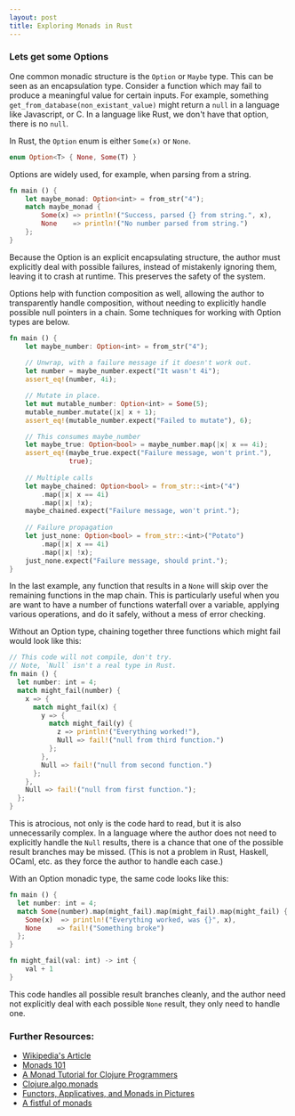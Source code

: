 ```yaml
---
layout: post
title: Exploring Monads in Rust
---
```


<!-- TODO: Do it! -->

### Lets get some Options

One common monadic structure is the `Option` or `Maybe` type. This can be seen as an encapsulation type. Consider a function which may fail to produce a meaningful value for certain inputs. For example, something `get_from_database(non_existant_value)` might return a `null` in a language like Javascript, or C. In a language like Rust, we don't have that option, there is no `null`.

In Rust, the `Option` enum is either `Some(x)` or `None`.

```rust
enum Option<T> { None, Some(T) }
```

Options are widely used, for example, when parsing from a string.

```rust
fn main () {
    let maybe_monad: Option<int> = from_str("4");
    match maybe_monad {
        Some(x) => println!("Success, parsed {} from string.", x),
        None    => println!("No number parsed from string.")
    };
}
```

Because the Option is an explicit encapsulating structure, the author must explicitly deal with possible failures, instead of mistakenly ignoring them, leaving it to crash at runtime. This preserves the safety of the system.

Options help with function composition as well, allowing the author to transparently handle composition, without needing to explicitly handle possible null pointers in a chain. Some techniques for working with Option types are below.

```rust
fn main () {
    let maybe_number: Option<int> = from_str("4");
    
    // Unwrap, with a failure message if it doesn't work out.
    let number = maybe_number.expect("It wasn't 4i");
    assert_eq!(number, 4i);

    // Mutate in place.
    let mut mutable_number: Option<int> = Some(5);
    mutable_number.mutate(|x| x + 1);
    assert_eq!(mutable_number.expect("Failed to mutate"), 6);

    // This consumes maybe_number
    let maybe_true: Option<bool> = maybe_number.map(|x| x == 4i); 
    assert_eq!(maybe_true.expect("Failure message, won't print."), 
               true);
    
    // Multiple calls
    let maybe_chained: Option<bool> = from_str::<int>("4")
        .map(|x| x == 4i)
        .map(|x| !x);
    maybe_chained.expect("Failure message, won't print.");
    
    // Failure propagation
    let just_none: Option<bool> = from_str::<int>("Potato")
        .map(|x| x == 4i)
        .map(|x| !x);
    just_none.expect("Failure message, should print.");
}
```

In the last example, any function that results in a `None` will skip over the remaining functions in the map chain. This is particularly useful when you are want to have a number of functions waterfall over a variable, applying various operations, and do it safely, without a mess of error checking. 

Without an Option type, chaining together three functions which might fail would look like this:

```rust
// This code will not compile, don't try.
// Note, `Null` isn't a real type in Rust.
fn main () {
  let number: int = 4;
  match might_fail(number) {
    x => {
      match might_fail(x) {
        y => {
          match might_fail(y) {
            z => println!("Everything worked!"),
            Null => fail!("null from third function.")
          };
        },
        Null => fail!("null from second function.")
      };
    },
    Null => fail!("null from first function.");
  };
}
```

This is atrocious, not only is the code hard to read, but it is also unnecessarily complex. In a language where the author does not need to explicitly handle the `Null` results, there is a chance that one of the possible result branches may be missed. (This is not a problem in Rust, Haskell, OCaml, etc. as they force the author to handle each case.)

With an Option monadic type, the same code looks like this:

```rust
fn main () {
  let number: int = 4;
  match Some(number).map(might_fail).map(might_fail).map(might_fail) {
    Some(x)  => println!("Everything worked, was {}", x),
    None    => fail!("Something broke")
  };
}

fn might_fail(val: int) -> int {
    val + 1
}
```

This code handles all possible result branches cleanly, and the author need not explicitly deal with each possible `None` result, they only need to handle one.


### Further Resources:

* [Wikipedia's Article](http://en.wikipedia.org/wiki/Monad_(functional_programming))
* [Monads 101](http://www.intensivesystems.net/tutorials/monads_101.html)
* [A Monad Tutorial for Clojure Programmers](http://onclojure.com/2009/03/05/a-monad-tutorial-for-clojure-programmers-part-1/)
* [Clojure.algo.monads](https://github.com/clojure/algo.monads/blob/master/src/main/clojure/clojure/algo/monads.clj)
* [Functors, Applicatives, and Monads in Pictures](http://adit.io/posts/2013-04-17-functors,_applicatives,_and_monads_in_pictures.html)
* [A fistful of monads](http://learnyouahaskell.com/a-fistful-of-monads)
